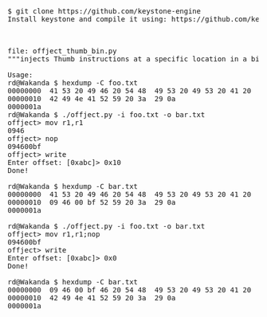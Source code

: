 <pre>

$ git clone https://github.com/keystone-engine
Install keystone and compile it using: https://github.com/keystone-engine/keystone/blob/master/docs/COMPILE-NIX.md



file: offject_thumb_bin.py
"""injects Thumb instructions at a specific location in a binary"""

Usage:
rd@Wakanda $ hexdump -C foo.txt 
00000000  41 53 20 49 46 20 54 48  49 53 20 49 53 20 41 20  |AS IF THIS IS A |
00000010  42 49 4e 41 52 59 20 3a  29 0a                    |BINARY :).|
0000001a
rd@Wakanda $ ./offject.py -i foo.txt -o bar.txt
offject> mov r1,r1 
0946
offject> nop
094600bf
offject> write
Enter offset: [0xabc]> 0x10
Done!

rd@Wakanda $ hexdump -C bar.txt 
00000000  41 53 20 49 46 20 54 48  49 53 20 49 53 20 41 20  |AS IF THIS IS A |
00000010  09 46 00 bf 52 59 20 3a  29 0a                    |.F..RY :).|
0000001a

rd@Wakanda $ ./offject.py -i foo.txt -o bar.txt
offject> mov r1,r1;nop
094600bf
offject> write
Enter offset: [0xabc]> 0x0
Done!

rd@Wakanda $ hexdump -C bar.txt 
00000000  09 46 00 bf 46 20 54 48  49 53 20 49 53 20 41 20  |.F..F THIS IS A |
00000010  42 49 4e 41 52 59 20 3a  29 0a                    |BINARY :).|
0000001a

</pre>
